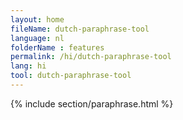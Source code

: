 ```yaml
---
layout: home
fileName: dutch-paraphrase-tool
language: nl
folderName : features
permalink: /hi/dutch-paraphrase-tool
lang: hi
tool: dutch-paraphrase-tool
---
```

{% include section/paraphrase.html %}